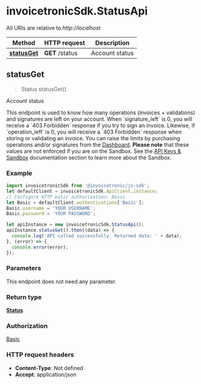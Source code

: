 # invoicetronicSdk.StatusApi

All URIs are relative to *http://localhost*

Method | HTTP request | Description
------------- | ------------- | -------------
[**statusGet**](StatusApi.md#statusGet) | **GET** /status | Account status



## statusGet

> Status statusGet()

Account status

This endpoint is used to know how many operations (invoices + validations) and signatures are left on your account.   When &#x60;signature_left&#x60; is 0, you will receive a &#x60;403 Forbidden&#x60; response if you try to sign an invoice. Likewise, if &#x60;operation_left&#x60; is 0, you will receive a &#x60;403 Forbidden&#x60; response when storing or validating an invoice.  You can raise the limits by purchasing operations and/or signatures from the [Dashboard](https://dashboard.invoicetronic.com).  __Please note__ that these values are not enforced if you are on the Sandbox. See the [API Keys &amp; Sandbox](https://invoicetronic.com/apikeys/) documentation section to learn more about the Sandbox.

### Example

```javascript
import invoicetronicSdk from '@invoicetronic/js-sdk';
let defaultClient = invoicetronicSdk.ApiClient.instance;
// Configure HTTP basic authorization: Basic
let Basic = defaultClient.authentications['Basic'];
Basic.username = 'YOUR USERNAME';
Basic.password = 'YOUR PASSWORD';

let apiInstance = new invoicetronicSdk.StatusApi();
apiInstance.statusGet().then((data) => {
  console.log('API called successfully. Returned data: ' + data);
}, (error) => {
  console.error(error);
});

```

### Parameters

This endpoint does not need any parameter.

### Return type

[**Status**](Status.md)

### Authorization

[Basic](../README.md#Basic)

### HTTP request headers

- **Content-Type**: Not defined
- **Accept**: application/json

